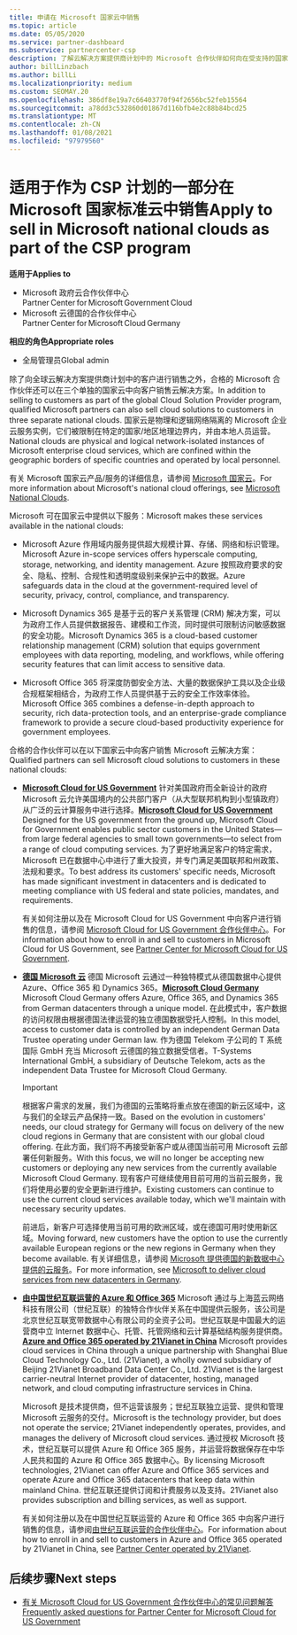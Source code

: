```yaml
---
title: 申请在 Microsoft 国家云中销售
ms.topic: article
ms.date: 05/05/2020
ms.service: partner-dashboard
ms.subservice: partnercenter-csp
description: 了解云解决方案提供商计划中的 Microsoft 合作伙伴如何向在受支持的国家/地区注册的客户进行销售。
author: billLinzbach
ms.author: billLi
ms.localizationpriority: medium
ms.custom: SEOMAY.20
ms.openlocfilehash: 386df8e19a7c66403770f94f2656bc52feb15564
ms.sourcegitcommit: a78dd3c532860d01867d116bfb4e2c88b84bcd25
ms.translationtype: MT
ms.contentlocale: zh-CN
ms.lasthandoff: 01/08/2021
ms.locfileid: "97979560"
---
```

# <a name="apply-to-sell-in-microsoft-national-clouds-as-part-of-the-csp-program"></a><span data-ttu-id="22c37-103">适用于作为 CSP 计划的一部分在 Microsoft 国家标准云中销售</span><span class="sxs-lookup"><span data-stu-id="22c37-103">Apply to sell in Microsoft national clouds as part of the CSP program</span></span>

<span data-ttu-id="22c37-104">**适用于**</span><span class="sxs-lookup"><span data-stu-id="22c37-104">**Applies to**</span></span>

- <span data-ttu-id="22c37-105">Microsoft 政府云合作伙伴中心</span><span class="sxs-lookup"><span data-stu-id="22c37-105">Partner Center for Microsoft Government Cloud</span></span>
- <span data-ttu-id="22c37-106">Microsoft 云德国的合作伙伴中心</span><span class="sxs-lookup"><span data-stu-id="22c37-106">Partner Center for Microsoft Cloud Germany</span></span>


<span data-ttu-id="22c37-107">**相应的角色**</span><span class="sxs-lookup"><span data-stu-id="22c37-107">**Appropriate roles**</span></span>

- <span data-ttu-id="22c37-108">全局管理员</span><span class="sxs-lookup"><span data-stu-id="22c37-108">Global admin</span></span>

<span data-ttu-id="22c37-109">除了向全球云解决方案提供商计划中的客户进行销售之外，合格的 Microsoft 合作伙伴还可以在三个单独的国家云中向客户销售云解决方案。</span><span class="sxs-lookup"><span data-stu-id="22c37-109">In addition to selling to customers as part of the global Cloud Solution Provider program, qualified Microsoft partners can also sell cloud solutions to customers in three separate national clouds.</span></span> <span data-ttu-id="22c37-110">国家云是物理和逻辑网络隔离的 Microsoft 企业云服务实例，它们被限制在特定的国家/地区地理边界内，并由本地人员运营。</span><span class="sxs-lookup"><span data-stu-id="22c37-110">National clouds are physical and logical network-isolated instances of Microsoft enterprise cloud services, which are confined within the geographic borders of specific countries and operated by local personnel.</span></span> 

<span data-ttu-id="22c37-111">有关 Microsoft 国家云产品/服务的详细信息，请参阅 [Microsoft 国家云](https://www.microsoft.com/trustcenter/cloudservices/nationalcloud)。</span><span class="sxs-lookup"><span data-stu-id="22c37-111">For more information about Microsoft's national cloud offerings, see [Microsoft National Clouds](https://www.microsoft.com/trustcenter/cloudservices/nationalcloud).</span></span>

<span data-ttu-id="22c37-112">Microsoft 可在国家云中提供以下服务：</span><span class="sxs-lookup"><span data-stu-id="22c37-112">Microsoft makes these services available in the national clouds:</span></span>

-   <span data-ttu-id="22c37-113">Microsoft Azure 作用域内服务提供超大规模计算、存储、网络和标识管理。</span><span class="sxs-lookup"><span data-stu-id="22c37-113">Microsoft Azure in-scope services offers hyperscale computing, storage, networking, and identity management.</span></span> <span data-ttu-id="22c37-114">Azure 按照政府要求的安全、隐私、控制、合规性和透明度级别来保护云中的数据。</span><span class="sxs-lookup"><span data-stu-id="22c37-114">Azure safeguards data in the cloud at the government-required level of security, privacy, control, compliance, and transparency.</span></span>

-   <span data-ttu-id="22c37-115">Microsoft Dynamics 365 是基于云的客户关系管理 (CRM) 解决方案，可以为政府工作人员提供数据报告、建模和工作流，同时提供可限制访问敏感数据的安全功能。</span><span class="sxs-lookup"><span data-stu-id="22c37-115">Microsoft Dynamics 365 is a cloud-based customer relationship management (CRM) solution that equips government employees with data reporting, modeling, and workflows, while offering security features that can limit access to sensitive data.</span></span>

-   <span data-ttu-id="22c37-116">Microsoft Office 365 将深度防御安全方法、大量的数据保护工具以及企业级合规框架相结合，为政府工作人员提供基于云的安全工作效率体验。</span><span class="sxs-lookup"><span data-stu-id="22c37-116">Microsoft Office 365 combines a defense-in-depth approach to security, rich data-protection tools, and an enterprise-grade compliance framework to provide a secure cloud-based productivity experience for government employees.</span></span>

<span data-ttu-id="22c37-117">合格的合作伙伴可以在以下国家云中向客户销售 Microsoft 云解决方案：</span><span class="sxs-lookup"><span data-stu-id="22c37-117">Qualified partners can sell Microsoft cloud solutions to customers in these national clouds:</span></span>

-   <span data-ttu-id="22c37-118">[**Microsoft Cloud for US Government**](https://www.microsoft.com/trustcenter/cloudservices/nationalcloud#Microsoft_Cloud_for_US) 针对美国政府而全新设计的政府 Microsoft 云允许美国境内的公共部门客户（从大型联邦机构到小型镇政府）从广泛的云计算服务中进行选择。</span><span class="sxs-lookup"><span data-stu-id="22c37-118">[**Microsoft Cloud for US Government**](https://www.microsoft.com/trustcenter/cloudservices/nationalcloud#Microsoft_Cloud_for_US) Designed for the US government from the ground up, Microsoft Cloud for Government enables public sector customers in the United States—from large federal agencies to small town governments—to select from a range of cloud computing services.</span></span> <span data-ttu-id="22c37-119">为了更好地满足客户的特定需求，Microsoft 已在数据中心中进行了重大投资，并专门满足美国联邦和州政策、法规和要求。</span><span class="sxs-lookup"><span data-stu-id="22c37-119">To best address its customers' specific needs, Microsoft has made significant investment in datacenters and is dedicated to meeting compliance with US federal and state policies, mandates, and requirements.</span></span> 

    <span data-ttu-id="22c37-120">有关如何注册以及在 Microsoft Cloud for US Government 中向客户进行销售的信息，请参阅 [Microsoft Cloud for US Government 合作伙伴中心](partner-center-for-microsoft-us-govt-cloud.md)。</span><span class="sxs-lookup"><span data-stu-id="22c37-120">For information about how to enroll in and sell to customers in Microsoft Cloud for US Government, see [Partner Center for Microsoft Cloud for US Government](partner-center-for-microsoft-us-govt-cloud.md).</span></span>

-   <span data-ttu-id="22c37-121">[**德国 Microsoft 云**](https://www.microsoft.com/trustcenter/cloudservices/nationalcloud#Microsoft_Cloud_Germany) 德国 Microsoft 云通过一种独特模式从德国数据中心提供 Azure、Office 365 和 Dynamics 365。</span><span class="sxs-lookup"><span data-stu-id="22c37-121">[**Microsoft Cloud Germany**](https://www.microsoft.com/trustcenter/cloudservices/nationalcloud#Microsoft_Cloud_Germany) Microsoft Cloud Germany offers Azure, Office 365, and Dynamics 365 from German datacenters through a unique model.</span></span> <span data-ttu-id="22c37-122">在此模式中，客户数据的访问权限由根据德国法律运营的独立德国数据受托人控制。</span><span class="sxs-lookup"><span data-stu-id="22c37-122">In this model, access to customer data is controlled by an independent German Data Trustee operating under German law.</span></span> <span data-ttu-id="22c37-123">作为德国 Telekom 子公司的 T 系统国际 GmbH 充当 Microsoft 云德国的独立数据受信者。</span><span class="sxs-lookup"><span data-stu-id="22c37-123">T-Systems International GmbH, a subsidiary of Deutsche Telekom, acts as the independent Data Trustee for Microsoft Cloud Germany.</span></span>

    > [!IMPORTANT]  
    > <span data-ttu-id="22c37-124">根据客户需求的发展，我们为德国的云策略将重点放在德国的新云区域中，这与我们的全球云产品保持一致。</span><span class="sxs-lookup"><span data-stu-id="22c37-124">Based on the evolution in customers' needs, our cloud strategy for Germany will focus on delivery of the new cloud regions in Germany that are consistent with our global cloud offering.</span></span> <span data-ttu-id="22c37-125">在此方面，我们将不再接受新客户或从德国当前可用 Microsoft 云部署任何新服务。</span><span class="sxs-lookup"><span data-stu-id="22c37-125">With this focus, we will no longer be accepting new customers or deploying any new services from the currently available Microsoft Cloud Germany.</span></span> <span data-ttu-id="22c37-126">现有客户可继续使用目前可用的当前云服务，我们将使用必要的安全更新进行维护。</span><span class="sxs-lookup"><span data-stu-id="22c37-126">Existing customers can continue to use the current cloud services available today, which we'll maintain with necessary security updates.</span></span>
    >  
    > <span data-ttu-id="22c37-127">前进后，新客户可选择使用当前可用的欧洲区域，或在德国可用时使用新区域。</span><span class="sxs-lookup"><span data-stu-id="22c37-127">Moving forward, new customers have the option to use the currently available European regions or the new regions in Germany when they become available.</span></span> <span data-ttu-id="22c37-128">有关详细信息，请参阅 [Microsoft 提供德国的新数据中心提供的云服务](https://news.microsoft.com/europe/2018/08/31/microsoft-to-deliver-cloud-services-from-new-datacentres-in-germany-in-2019-to-meet-evolving-customer-needs/)。</span><span class="sxs-lookup"><span data-stu-id="22c37-128">For more information, see [Microsoft to deliver cloud services from new datacenters in Germany](https://news.microsoft.com/europe/2018/08/31/microsoft-to-deliver-cloud-services-from-new-datacentres-in-germany-in-2019-to-meet-evolving-customer-needs/).</span></span>

    
-   <span data-ttu-id="22c37-129">[**由中国世纪互联运营的 Azure 和 Office 365**](https://www.microsoft.com/trustcenter/cloudservices/nationalcloud#Microsoft_Cloud_for_China) Microsoft 通过与上海蓝云网络科技有限公司（世纪互联）的独特合作伙伴关系在中国提供云服务，该公司是北京世纪互联宽带数据中心有限公司的全资子公司。世纪互联是中国最大的运营商中立 Internet 数据中心、托管、托管网络和云计算基础结构服务提供商。</span><span class="sxs-lookup"><span data-stu-id="22c37-129">[**Azure and Office 365 operated by 21Vianet in China**](https://www.microsoft.com/trustcenter/cloudservices/nationalcloud#Microsoft_Cloud_for_China) Microsoft provides cloud services in China through a unique partnership with Shanghai Blue Cloud Technology Co., Ltd. (21Vianet), a wholly owned subsidiary of Beijing 21Vianet Broadband Data Center Co., Ltd. 21Vianet is the largest carrier-neutral Internet provider of datacenter, hosting, managed network, and cloud computing infrastructure services in China.</span></span> 

    <span data-ttu-id="22c37-130">Microsoft 是技术提供商，但不运营该服务；世纪互联独立运营、提供和管理 Microsoft 云服务的交付。</span><span class="sxs-lookup"><span data-stu-id="22c37-130">Microsoft is the technology provider, but does not operate the service; 21Vianet independently operates, provides, and manages the delivery of Microsoft cloud services.</span></span> <span data-ttu-id="22c37-131">通过授权 Microsoft 技术，世纪互联可以提供 Azure 和 Office 365 服务，并运营将数据保存在中华人民共和国的 Azure 和 Office 365 数据中心。</span><span class="sxs-lookup"><span data-stu-id="22c37-131">By licensing Microsoft technologies, 21Vianet can offer Azure and Office 365 services and operate Azure and Office 365 datacenters that keep data within mainland China.</span></span> <span data-ttu-id="22c37-132">世纪互联还提供订阅和计费服务以及支持。</span><span class="sxs-lookup"><span data-stu-id="22c37-132">21Vianet also provides subscription and billing services, as well as support.</span></span>

    <span data-ttu-id="22c37-133">有关如何注册以及在中国世纪互联运营的 Azure 和 Office 365 中向客户进行销售的信息，请参阅[由世纪互联运营的合作伙伴中心](/previous-versions/windows/it-pro/windows-home-server/ff357696(v=ws.11))。</span><span class="sxs-lookup"><span data-stu-id="22c37-133">For information about how to enroll in and sell to customers in Azure and Office 365 operated by 21Vianet in China, see [Partner Center operated by 21Vianet](/previous-versions/windows/it-pro/windows-home-server/ff357696(v=ws.11)).</span></span>

## <a name="next-steps"></a><span data-ttu-id="22c37-134">后续步骤</span><span class="sxs-lookup"><span data-stu-id="22c37-134">Next steps</span></span>

- [<span data-ttu-id="22c37-135">有关 Microsoft Cloud for US Government 合作伙伴中心的常见问题解答</span><span class="sxs-lookup"><span data-stu-id="22c37-135">Frequently asked questions for Partner Center for Microsoft Cloud for US Government</span></span>](faq-for-us-govt-cloud.md)
